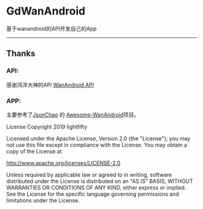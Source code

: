 # GdWanAndroid
基于wanandroid的API开发自己的App

----------
## Thanks

### API:
感谢鸿洋大神的API  [WanAndroid API](https://www.wanandroid.com/blog/show/2)

### APP:
主要参考了[JsonChao](https://github.com/JsonChao) 的 [Awesome-WanAndroid](https://github.com/JsonChao/Awesome-WanAndroid)项目。














License
Copyright 2019 lightfifty

Licensed under the Apache License, Version 2.0 (the "License"); you may not use this file except in compliance with the License. You may obtain a copy of the License at

http://www.apache.org/licenses/LICENSE-2.0

Unless required by applicable law or agreed to in writing, software distributed under the License is distributed on an "AS IS" BASIS, WITHOUT WARRANTIES OR CONDITIONS OF ANY KIND, either express or implied. See the License for the specific language governing permissions and limitations under the License.
